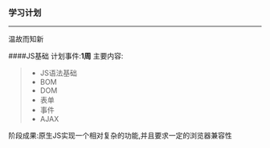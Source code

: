 ### 学习计划
---
温故而知新

####JS基础
计划事件:**1周**
主要内容:
> - JS语法基础
> - BOM
> - DOM
> - 表单
> - 事件
> - AJAX

阶段成果:原生JS实现一个相对复杂的功能,并且要求一定的浏览器兼容性
